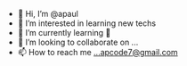 - 👋 Hi, I’m @apaul
- 👀 I’m interested in learning new techs
- 🌱 I’m currently learning 💞️
- 💞️ I’m looking to collaborate on ...
- 📫 How to reach me ...apcode7@gmail.com

<!---
apcode7/apcode7 is a ✨ special ✨ repository because its `README.md` (this file) appears on your GitHub profile.
You can click the Preview link to take a look at your changes.
--->
